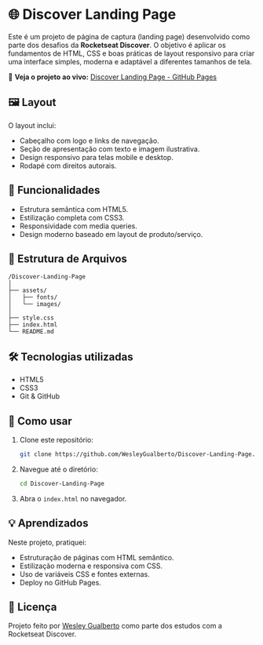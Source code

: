 
# 🌐 Discover Landing Page

Este é um projeto de página de captura (landing page) desenvolvido como parte dos desafios da **Rocketseat Discover**. O objetivo é aplicar os fundamentos de HTML, CSS e boas práticas de layout responsivo para criar uma interface simples, moderna e adaptável a diferentes tamanhos de tela.

🔗 **Veja o projeto ao vivo:** [Discover Landing Page - GitHub Pages](https://wesleygualberto.github.io/Discover-Landing-Page/)

## 🖼️ Layout

O layout inclui:

- Cabeçalho com logo e links de navegação.
- Seção de apresentação com texto e imagem ilustrativa.
- Design responsivo para telas mobile e desktop.
- Rodapé com direitos autorais.

## 🚀 Funcionalidades

- Estrutura semântica com HTML5.
- Estilização completa com CSS3.
- Responsividade com media queries.
- Design moderno baseado em layout de produto/serviço.

## 📁 Estrutura de Arquivos

```
/Discover-Landing-Page
│
├── assets/
│   ├── fonts/
│   └── images/
│
├── style.css
├── index.html
└── README.md
```

## 🛠️ Tecnologias utilizadas

- HTML5
- CSS3
- Git & GitHub

## 📌 Como usar

1. Clone este repositório:
   ```bash
   git clone https://github.com/WesleyGualberto/Discover-Landing-Page.git
   ```
2. Navegue até o diretório:
   ```bash
   cd Discover-Landing-Page
   ```
3. Abra o `index.html` no navegador.

## 💡 Aprendizados

Neste projeto, pratiquei:
- Estruturação de páginas com HTML semântico.
- Estilização moderna e responsiva com CSS.
- Uso de variáveis CSS e fontes externas.
- Deploy no GitHub Pages.

## 📄 Licença

Projeto feito por [Wesley Gualberto](https://github.com/WesleyGualberto) como parte dos estudos com a Rocketseat Discover.
